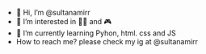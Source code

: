 - 👋 Hi, I’m @sultanamirr
- 👀 I’m interested in :woman_technologist: and 	:video_game:
- 🌱 I’m currently learning Pyhon, html. css and JS
-  How to reach me? please check my ig at @sultanamirr

<!---
sultanamirr/sultanamirr is a ✨ special ✨ repository because its `README.md` (this file) appears on your GitHub profile.
You can click the Preview link to take a look at your changes.
--->
